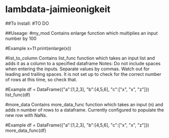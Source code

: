 # lambdata-jaimieonigkeit
##To Install:
#TO DO

##Useage:
#my_mod
Contains enlarge function which multiplies an input number by 100

#Example
x=11
print(enlarge(x))

#list_to_column
Contains list_func function which takes an input list and adds it as a column 
to a specified dataframe
Notes: Do not include spaces when entering the inputs. 
Separate values by commas. 
Watch out for leading and trailing spaces.
It is not set up to check for the correct number of rows at this time, so check that.

#Example
df = DataFrame({"a":[1,2,3], "b":[4,5,6], "c":["x", "x", "z"]})
list_func(df)

#more_data
Contains more_data_func function which takes an input (n)  and adds n number 
of rows to a dataframe. 
Currently configured to populate the new row with NaNs.

#Example
df = DataFrame({"a":[1,2,3], "b":[4,5,6], "c":["x", "x", "z"]})
more_data_func(df)